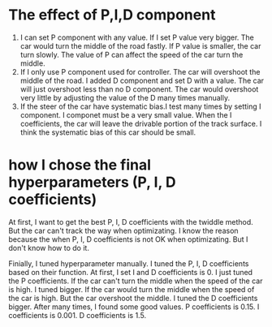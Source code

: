 # The effect of P,I,D component
1. I can set P component with any value. If I set P value very bigger. The car would turn the middle of the road fastly. If P value is smaller, the car turn slowly. The value of P can affect the speed of the car turn the middle. 
2. If I only use P component used for controller. The car will overshoot the middle of the road. I added D component and set D with a value. The car will just overshoot less than no D component. The car would overshoot very little by adjusting the value of the D many times manually.
3. If the steer of the car have systematic bias.I test many times by setting I component. I componet must be a very small value. When the I coefficients, the car will leave the drivable portion of the track surface. I think the systematic bias of this car should be small.

# how I chose the final hyperparameters (P, I, D coefficients)

At first, I want to get the best P, I, D coefficients with the twiddle method. But the car can't track the way when optimizating. I know the reason because the when P, I, D coefficients is not OK when optimizating. But I don't know how to do it.

Finially, I tuned hyperparameter manually. I tuned the P, I, D coefficients based on their function. At first, I set I and D coefficients is 0. I just tuned the P coefficients. If the car can't turn the middle when the speed of the car is high. I tuned bigger. If the car would turn the middle when the speed of the car is high. But the car overshoot the middle. I tuned the D coefficients bigger. After many times, I found some good values.  P coefficients is 0.15.  I coefficients is 0.001.  D coefficients is 1.5. 